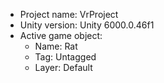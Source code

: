 <!-- UNITY CODE ASSIST INSTRUCTIONS START -->
- Project name: VrProject
- Unity version: Unity 6000.0.46f1
- Active game object:
  - Name: Rat
  - Tag: Untagged
  - Layer: Default
<!-- UNITY CODE ASSIST INSTRUCTIONS END -->